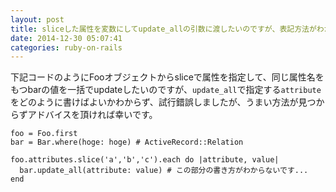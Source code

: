 ```yaml
---
layout: post
title: sliceした属性を変数にしてupdate_allの引数に渡したいのですが、表記方法がわからず困っています
date: 2014-12-30 05:07:41
categories: ruby-on-rails
---
```

<p>下記コードのようにFooオブジェクトからsliceで属性を指定して、同じ属性名をもつbarの値を一括でupdateしたいのですが、<code>update_all</code>で指定する<code>attribute</code>をどのように書けばよいかわからず、試行錯誤しましたが、うまい方法が見つからずアドバイスを頂ければ幸いです。</p>

<pre><code>foo = Foo.first
bar = Bar.where(hoge: hoge) # ActiveRecord::Relation

foo.attributes.slice('a','b','c').each do |attribute, value|
  bar.update_all(attribute: value) # この部分の書き方がわからないです...
end
</code></pre>
